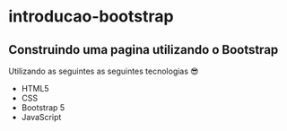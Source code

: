 # introducao-bootstrap

## Construindo uma pagina utilizando o **Bootstrap**

Utilizando as seguintes as seguintes tecnologias :sunglasses:

* HTML5  
* CSS
* Bootstrap 5
* JavaScript
